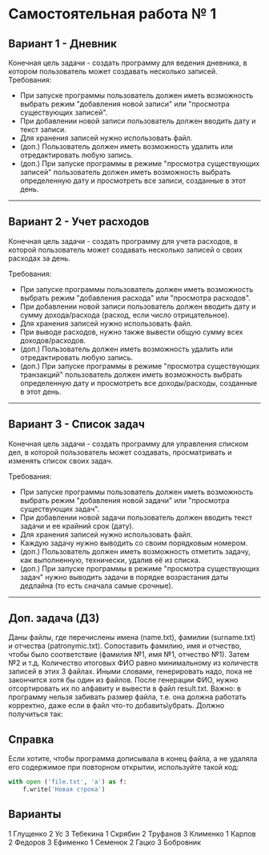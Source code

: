 # Самостоятельная работа № 1

## Вариант 1 - Дневник
Конечная цель задачи - создать программу для ведения дневника, в котором пользователь может создавать несколько записей.
Требования:
* При запуске программы пользователь должен иметь возможность выбрать режим "добавления новой записи" или "просмотра существующих записей".
* При добавлении новой записи пользователь должен вводить дату и текст записи.
* Для хранения записей нужно использовать файл.
* (доп.) Пользователь должен иметь возможность удалить или отредактировать любую запись.
* (доп.) При запуске программы в режиме "просмотра существующих записей" пользователь должен иметь возможность выбрать определенную дату и просмотреть все записи, созданные в этот день.

---
## Вариант 2 - Учет расходов
Конечная цель задачи - создать программу для учета расходов, в которой пользователь может создавать несколько записей о своих расходах за день.

Требования:
* При запуске программы пользователь должен иметь возможность выбрать режим "добавления расхода" или "просмотра расходов".
* При добавлении новой записи пользователь должен вводить дату и сумму дохода/расхода (расход, если число отрицательное).
* Для хранения записей нужно использовать файл.
* При выводе расходов, нужно также вывести общую сумму всех доходов/расходов.
* (доп.) Пользователь должен иметь возможность удалить или отредактировать любую запись.
* (доп.) При запуске программы в режиме "просмотра существующих транзакций" пользователь должен иметь возможность выбрать определенную дату и просмотреть все доходы/расходы, созданные в этот день.
---
## Вариант 3 - Список задач
Конечная цель задачи - создать программу для управления списком дел, в которой пользователь может создавать, просматривать и изменять список своих задач.

Требования:
* При запуске программы пользователь должен иметь возможность выбрать режим "добавления новой задачи" или "просмотра существующих задач".
* При добавлении новой задачи пользователь должен вводить текст задачи и ее крайний срок (дату).
* Для хранения записей нужно использовать файл.
* Каждую задачу нужно выводить со своим порядковым номером.
* (доп.) Пользователь должен иметь возможность отметить задачу, как выполненную, технически, удалив её из списка.
* (доп.) При запуске программы в режиме "просмотра существующих задач" нужно выводить задачи в порядке возрастания даты дедлайна (то есть сначала самые срочные).
---
## Доп. задача (ДЗ)
Даны файлы, где перечислены имена (name.txt), фамилии (surname.txt) и отчества (patronymic.txt). Сопоставить фамилию, имя и отчество, чтобы было соответствие (фамилия №1, имя №1, отчество №1). Затем №2 и т.д. Количество итоговых ФИО равно минимальному из количеств записей в этих 3 файлах. Иными словами, генерировать надо, пока не закончится хотя бы один из файлов. После генерации ФИО, нужно отсортировать их по алфавиту и вывести в файл result.txt.
Важно: в программу нельзя забивать размер файла, т.е. она должна работать корректно, даже если в файл что-то добавить\убрать.
Должно получиться так:


## Справка
Если хотите, чтобы программа дописывала в конец файла, а не удаляла его содержимое при повторном открытии, используйте такой код:
```python
with open ('file.txt', 'a') as f:
	f.write('Новая строка')
```

## Варианты
1	Глущенко
2	Ус
3	Тебекина
1	Скрябин
2	Труфанов
3	Клименко
1	Карпов
2	Федоров
3	Ефименко
1	Семенюк
2	Гацко
3	Бобровник
